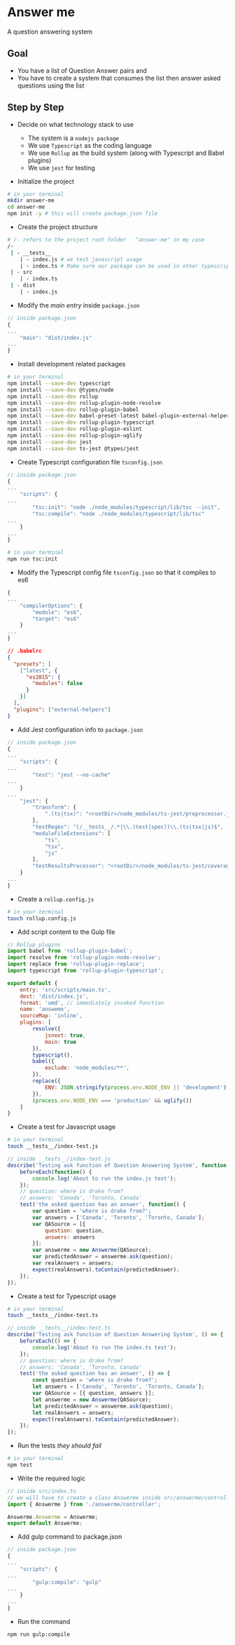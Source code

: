 # Answer me
A question answering system

## Goal
* You have a list of Question Answer pairs and
* You have to create a system that consumes the list then answer asked questions using the list

## Step by Step 

* Decide on what technology stack to use
    * The system is a `nodejs package`
    * We use `Typescript` as the coding language
    * We use `Rollup` as the build system (along with Typescript and Babel plugins)
    * We use `jest` for testing

* Initialize the project
```sh
# in your terminal
mkdir answer-me
cd answer-me
npm init -y # this will create package.json file
```

* Create the project structure
```sh
# /- refers to the project root folder - "answer-me" in my case
/-
 | - __tests__
    | - index.js # we test javascript usage
    | - index.ts # Make sure our package can be used in other typescript projects
 | - src
    | - index.ts
 | - dist
    | - index.js
```

* Modify the *main entry* inside `package.json`
```javascript
// inside package.json
{
...
    "main": "dist/index.js"
...
}
```

* Install development related packages
```sh
# in your terminal
npm install --save-dev typescript
npm install --save-dev @types/node
npm install --save-dev rollup
npm install --save-dev rollup-plugin-node-resolve
npm install --save-dev rollup-plugin-babel
npm install --save-dev babel-preset-latest babel-plugin-external-helpers
npm install --save-dev rollup-plugin-typescript
npm install --save-dev rollup-plugin-eslint
npm install --save-dev rollup-plugin-uglify
npm install --save-dev jest
npm install --save-dev ts-jest @types/jest
```

* Create Typescript configuration file `tsconfig.json`
```javascript
// inside package.json
{
...
    "scripts": {
...
        "tsc:init": "node ./node_modules/typescript/lib/tsc --init",
        "tsc:compile": "node ./node_modules/typescript/lib/tsc"
...
    }
...    
}
```

```sh
# in your terminal
npm run tsc:init
```

* Modify the Typescript config file `tsconfig.json` so that it compiles to es6
```javascript
{
...
    "compilerOptions": {
        "module": "es6",
        "target": "es6"
    }
...
}
```

```json
// .babelrc
{
  "presets": [
    ["latest", {
      "es2015": {
        "modules": false
      }
    }]
  ],
  "plugins": ["external-helpers"]
}
```

* Add Jest configuration info to `package.json`
```javascript
// inside package.json
{
...
    "scripts": {
...
        "test": "jest --no-cache"
...
    }
...
    "jest": {
        "transform": {
            ".(ts|tsx)": "<rootDir>/node_modules/ts-jest/preprocessor.js"
        },
        "testRegex": "(/__tests__/.*|\\.(test|spec))\\.(ts|tsx|js)$",
        "moduleFileExtensions": [
            "ts",
            "tsx",
            "js"
        ],
        "testResultsProcessor": "<rootDir>/node_modules/ts-jest/coverageprocessor.js"
    }
...
}
```

* Create a `rollup.config.js`
```sh
# in your terminal
touch rollup.config.js
```

* Add script content to the Gulp file
```javascript
// Rollup plugins
import babel from 'rollup-plugin-babel';
import resolve from 'rollup-plugin-node-resolve';
import replace from 'rollup-plugin-replace';
import typescript from 'rollup-plugin-typescript';

export default {
    entry: 'src/scripts/main.ts',
    dest: 'dist/index.js',
    format: 'umd', // immediately invoked function
    name: 'answeme',
    sourceMap: 'inline',
    plugins: [
        resolve({
            jsnext: true,
            main: true
        }),
        typescript(),
        babel({
            exclude: 'node_modules/**',
        }),
        replace({
            ENV: JSON.stringify(process.env.NODE_ENV || 'development')
        }),
        (process.env.NODE_ENV === 'production' && uglify())
    ]
}

```

* Create a test for Javascript usage
```sh
# in your terminal
touch __tests__/index-test.js
```

```javascript
// inside __tests__/index-test.js
describe('Testing ask function of Question Answering System', function() {
    beforeEach(function() {
        console.log('About to run the index.js test');
    });
    // question: where is drake from?
    // answers: 'Canada', 'Toronto, Canada'
    test('the asked question has an answer', function() {
        var question = 'where is drake from?';
        var answers = ['Canada', 'Toronto', 'Toronto, Canada'];
        var QASource = [{ 
            question: question, 
            answers: answers
        }];
        var answerme = new Answerme(QASource);
        var predictedAnswer = answerme.ask(question);
        var realAnswers = answers;
        expect(realAnswers).toContain(predictedAnswer);
    });
});
```

* Create a test for Typescript usage
```sh
# in your terminal
touch __tests__/index-test.ts
```

```typescript
// inside __tests__/index-test.ts
describe('Testing ask function of Question Answering System', () => {
    beforeEach(() => {
        console.log('About to run the index.ts test');
    });
    // question: where is drake from?
    // answers: 'Canada', 'Toronto, Canada'
    test('the asked question has an answer', () => {
        const question = 'where is drake from?';
        let answers = ['Canada', 'Toronto', 'Toronto, Canada'];
        var QASource = [{ question, answers }];
        let answerme = new Answerme(QASource);
        let predictedAnswer = answerme.ask(question);
        let realAnswers = answers;
        expect(realAnswers).toContain(predictedAnswer);
    });
});
```

* Run the tests *they should fail*
```sh
# in your terminal
npm test
```

* Write the required logic
```javascript
// inside src/index.ts
// we will have to create a class Answerme inside src/answerme/controller.ts
import { Answerme } from './answerme/controller';

Answerme.Answerme = Answerme;
export default Answerme;
```

* Add gulp command to package.json 
```javascript
// inside package.json
{
...
    "scripts": {
...
        "gulp:compile": "gulp"
...
    }
...    
}
```

* Run the command
```sh
npm run gulp:compile
```

